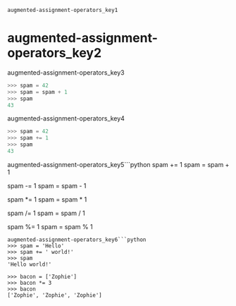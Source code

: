 ```ngMeta
augmented-assignment-operators_key1
```
# augmented-assignment-operators_key2
augmented-assignment-operators_key3

```python
>>> spam = 42
>>> spam = spam + 1
>>> spam
43
```
augmented-assignment-operators_key4

```python
>>> spam = 42
>>> spam += 1
>>> spam
43
```
augmented-assignment-operators_key5```python
spam += 1        spam = spam + 1

spam -= 1        spam = spam - 1

spam *= 1        spam = spam * 1

spam /= 1        spam = spam / 1

spam %= 1        spam = spam % 1
```
augmented-assignment-operators_key6```python
>>> spam = 'Hello'
>>> spam += ' world!'
>>> spam
'Hello world!'

>>> bacon = ['Zophie']
>>> bacon *= 3
>>> bacon
['Zophie', 'Zophie', 'Zophie']
```
